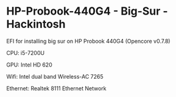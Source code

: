 # HP-Probook-440G4 - Big-Sur - Hackintosh
EFI for installing big sur on HP Probook 440G4 
 (Opencore v0.7.8)


CPU: i5-7200U

GPU: Intel HD 620

Wifi: Intel dual band Wireless-AC 7265

Ethernet: Realtek 8111 Ethernet Network
